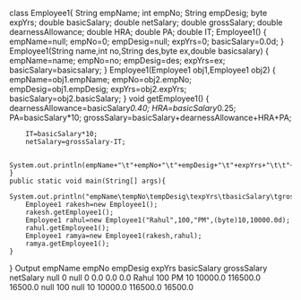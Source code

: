 class Employee1{
    String empName;
    int empNo;
    String empDesig;
    byte expYrs;
    double basicSalary;
    double netSalary;
    double grossSalary;
    double dearnessAllowance;
    double HRA;
    double PA;
    double IT;
    Employee1()
    {
        empName=null;
        empNo=0;
        empDesig=null;
        expYrs=0;
        basicSalary=0.0d;
    }
    Employee1(String name,int no,String des,byte ex,double basicsalary)
    {
        empName=name;
        empNo=no;
        empDesig=des;
        expYrs=ex;
        basicSalary=basicsalary;
    }
    Employee1(Employee1 obj1,Employee1 obj2)
    {
        empName=obj1.empName;
        empNo=obj2.empNo;
        empDesig=obj1.empDesig;
        expYrs=obj2.expYrs;
        basicSalary=obj2.basicSalary;
    }
    void getEmployee1()
    {
        dearnessAllowance=basicSalary*0.40;
        HRA=basicSalary*0.25;
        PA=basicSalary*10;
        grossSalary=basicSalary+dearnessAllowance+HRA+PA;
        
        IT=basicSalary*10;
        netSalary=grossSalary-IT;
        
        System.out.println(empName+"\t"+empNo+"\t"+empDesig+"\t"+expYrs+"\t\t"+basicSalary+"\t\t"+grossSalary+"\t\t"+netSalary);
    }
    public static void main(String[] args){
        System.out.println("empName\tempNo\tempDesig\texpYrs\tbasicSalary\tgrossSalary\tnetSalary");
        Employee1 rakesh=new Employee1();
        rakesh.getEmployee1();
        Employee1 rahul=new Employee1("Rahul",100,"PM",(byte)10,10000.0d);
        rahul.getEmployee1();
        Employee1 ramya=new Employee1(rakesh,rahul);
        ramya.getEmployee1();
    }
        
}
Output
empName   empNo  empDesig     expYrs  basicSalary  grossSalary    netSalary
null           0          null          0         0.0             0.0               0.0
Rahul       100       PM         10       10000.0     116500.0       16500.0
null          100       null         10       10000.0     116500.0       16500.0
